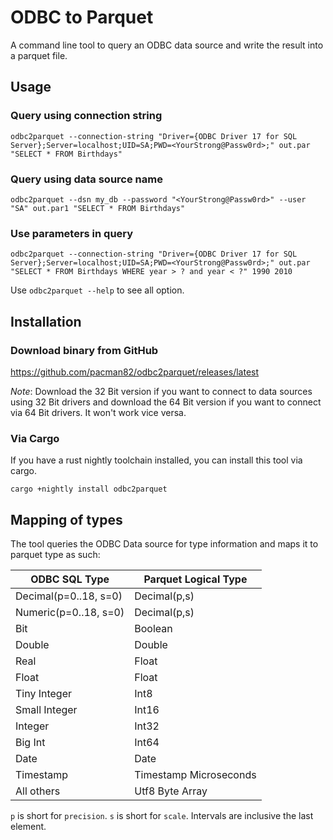 # ODBC to Parquet

A command line tool to query an ODBC data source and write the result into a parquet file.

## Usage

### Query using connection string

```shell
odbc2parquet --connection-string "Driver={ODBC Driver 17 for SQL Server};Server=localhost;UID=SA;PWD=<YourStrong@Passw0rd>;" out.par  "SELECT * FROM Birthdays"
```

### Query using data source name

```shell
odbc2parquet --dsn my_db --password "<YourStrong@Passw0rd>" --user "SA" out.par1 "SELECT * FROM Birthdays"
```

### Use parameters in query

```shell
odbc2parquet --connection-string "Driver={ODBC Driver 17 for SQL Server};Server=localhost;UID=SA;PWD=<YourStrong@Passw0rd>;" out.par  "SELECT * FROM Birthdays WHERE year > ? and year < ?" 1990 2010
```

Use `odbc2parquet --help` to see all option.

## Installation

### Download binary from GitHub

<https://github.com/pacman82/odbc2parquet/releases/latest>

*Note*: Download the 32 Bit version if you want to connect to data sources using 32 Bit drivers and download the 64 Bit version if you want to connect via 64 Bit drivers. It won't work vice versa.

### Via Cargo

If you have a rust nightly toolchain installed, you can install this tool via cargo.

```shell script
cargo +nightly install odbc2parquet
```

## Mapping of types

The tool queries the ODBC Data source for type information and maps it to parquet type as such:

| ODBC SQL Type         | Parquet Logical Type   |
|-----------------------|------------------------|
| Decimal(p=0..18, s=0) | Decimal(p,s)           |
| Numeric(p=0..18, s=0) | Decimal(p,s)           |
| Bit                   | Boolean                |
| Double                | Double                 |
| Real                  | Float                  |
| Float                 | Float                  |
| Tiny Integer          | Int8                   |
| Small Integer         | Int16                  |
| Integer               | Int32                  |
| Big Int               | Int64                  |
| Date                  | Date                   |
| Timestamp             | Timestamp Microseconds |
| All others            | Utf8 Byte Array        |

`p` is short for `precision`. `s` is short for `scale`. Intervals are inclusive the last element.
